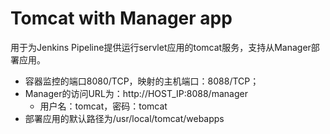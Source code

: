 # Tomcat with Manager app
用于为Jenkins Pipeline提供运行servlet应用的tomcat服务，支持从Manager部署应用。

- 容器监控的端口8080/TCP，映射的主机端口：8088/TCP；
- Manager的访问URL为：http://HOST_IP:8088/manager
  - 用户名：tomcat，密码：tomcat
- 部署应用的默认路径为/usr/local/tomcat/webapps
